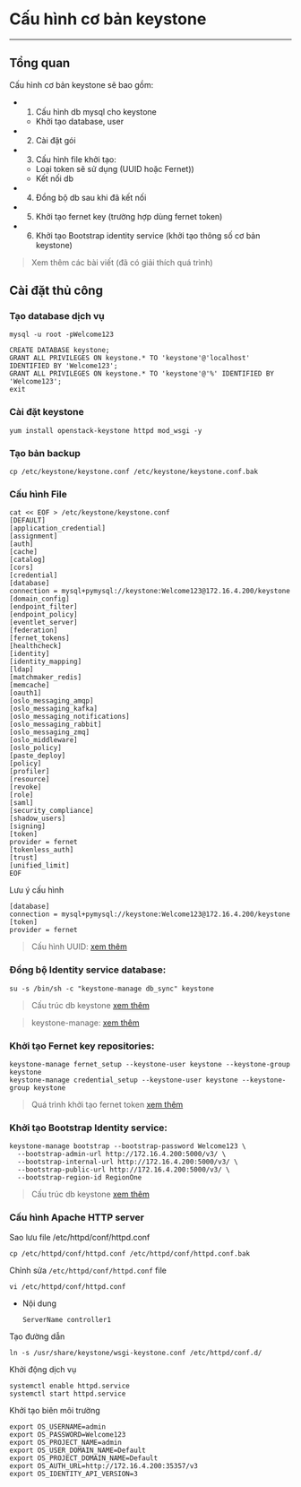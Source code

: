 # Cấu hình cơ bản keystone
---
## Tổng quan
Cấu hình cơ bản keystone sẽ bao gồm:
- 1. Cấu hình db mysql cho keystone
  - Khởi tạo database, user
- 2. Cài đặt gói
- 3. Cấu hình file khởi tạo:
  - Loại token sẽ sử dụng (UUID hoặc Fernet))
  - Kết nối db
- 4. Đồng bộ db sau khi đã kết nối
- 5. Khởi tạo fernet key (trường hợp dùng fernet token)  
- 6. Khởi tạo Bootstrap identity service (khởi tạo thông số cơ bản keystone)
  
> Xem thêm các bài viết (đã có giải thích quá trình)


## Cài đặt thủ công
### Tạo database dịch vụ
```
mysql -u root -pWelcome123 

CREATE DATABASE keystone;
GRANT ALL PRIVILEGES ON keystone.* TO 'keystone'@'localhost' IDENTIFIED BY 'Welcome123';
GRANT ALL PRIVILEGES ON keystone.* TO 'keystone'@'%' IDENTIFIED BY 'Welcome123';
exit
```

### Cài đặt keystone
```
yum install openstack-keystone httpd mod_wsgi -y
```

### Tạo bản backup
```
cp /etc/keystone/keystone.conf /etc/keystone/keystone.conf.bak
```

### Cấu hình File
```
cat << EOF > /etc/keystone/keystone.conf
[DEFAULT]
[application_credential]
[assignment]
[auth]
[cache]
[catalog]
[cors]
[credential]
[database]
connection = mysql+pymysql://keystone:Welcome123@172.16.4.200/keystone
[domain_config]
[endpoint_filter]
[endpoint_policy]
[eventlet_server]
[federation]
[fernet_tokens]
[healthcheck]
[identity]
[identity_mapping]
[ldap]
[matchmaker_redis]
[memcache]
[oauth1]
[oslo_messaging_amqp]
[oslo_messaging_kafka]
[oslo_messaging_notifications]
[oslo_messaging_rabbit]
[oslo_messaging_zmq]
[oslo_middleware]
[oslo_policy]
[paste_deploy]
[policy]
[profiler]
[resource]
[revoke]
[role]
[saml]
[security_compliance]
[shadow_users]
[signing]
[token]
provider = fernet
[tokenless_auth]
[trust]
[unified_limit]
EOF
```

Lưu ý cấu hình
```
[database]
connection = mysql+pymysql://keystone:Welcome123@172.16.4.200/keystone
[token]
provider = fernet
```
> Cấu hình UUID: [xem thêm](config-uuid-keystone.md)

### Đồng bộ Identity service database:
```
su -s /bin/sh -c "keystone-manage db_sync" keystone
```
> Cấu trúc db keystone [xem thêm](cautruc-db-keystone.md)

> keystone-manage: [xem thêm](keystone-manager.md)

### Khởi tạo Fernet key repositories:
```
keystone-manage fernet_setup --keystone-user keystone --keystone-group keystone
keystone-manage credential_setup --keystone-user keystone --keystone-group keystone
```
> Quá trình khởi tạo fernet token [xem thêm](fernet-token.md)

### Khởi tạo Bootstrap Identity service:
```
keystone-manage bootstrap --bootstrap-password Welcome123 \
  --bootstrap-admin-url http://172.16.4.200:5000/v3/ \
  --bootstrap-internal-url http://172.16.4.200:5000/v3/ \
  --bootstrap-public-url http://172.16.4.200:5000/v3/ \
  --bootstrap-region-id RegionOne
```
> Cấu trúc db keystone [xem thêm](cautruc-db-keystone.md)

### Cấu hình Apache HTTP server

Sao lưu file /etc/httpd/conf/httpd.conf
```
cp /etc/httpd/conf/httpd.conf /etc/httpd/conf/httpd.conf.bak
```

Chỉnh sửa `/etc/httpd/conf/httpd.conf` file
```
vi /etc/httpd/conf/httpd.conf
```
- Nội dung
  ```
  ServerName controller1
  ```

Tạo đường dẫn
```
ln -s /usr/share/keystone/wsgi-keystone.conf /etc/httpd/conf.d/
```

Khởi động dịch vụ
```
systemctl enable httpd.service
systemctl start httpd.service
```

Khởi tạo biên môi trường
```
export OS_USERNAME=admin
export OS_PASSWORD=Welcome123
export OS_PROJECT_NAME=admin
export OS_USER_DOMAIN_NAME=Default
export OS_PROJECT_DOMAIN_NAME=Default
export OS_AUTH_URL=http://172.16.4.200:35357/v3
export OS_IDENTITY_API_VERSION=3
```
